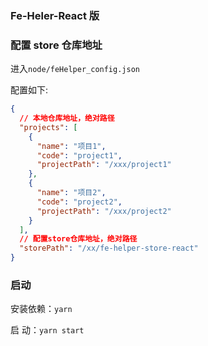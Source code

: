 ### Fe-Heler-React 版

### 配置 store 仓库地址

进入`node/feHelper_config.json`

配置如下:

```json
{
  // 本地仓库地址，绝对路径
  "projects": [
    {
      "name": "项目1",
      "code": "project1",
      "projectPath": "/xxx/project1"
    },
    {
      "name": "项目2",
      "code": "project2",
      "projectPath": "/xxx/project2"
    }
  ],
  // 配置store仓库地址，绝对路径
  "storePath": "/xx/fe-helper-store-react"
}
```

### 启动

安装依赖：`yarn`

启 动：`yarn start`
